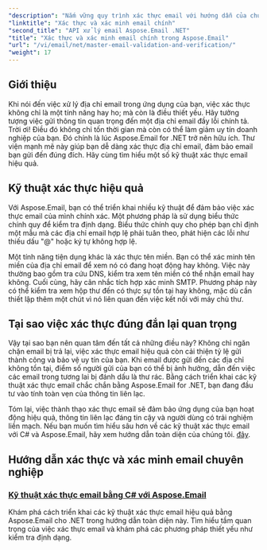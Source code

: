 ```yaml
---
"description": "Nắm vững quy trình xác thực email với hướng dẫn của chúng tôi về Aspose.Email cho .NET. Tìm hiểu các kỹ thuật, phương pháp xác minh hiệu quả và nhiều hơn nữa với hướng dẫn dễ làm theo."
"linktitle": "Xác thực và xác minh email chính"
"second_title": "API xử lý email Aspose.Email .NET"
"title": "Xác thực và xác minh email chính trong Aspose.Email"
"url": "/vi/email/net/master-email-validation-and-verification/"
"weight": 17
---
```


## Giới thiệu

Khi nói đến việc xử lý địa chỉ email trong ứng dụng của bạn, việc xác thực không chỉ là một tính năng hay ho; mà còn là điều thiết yếu. Hãy tưởng tượng việc gửi thông tin quan trọng đến một địa chỉ email đầy lỗi chính tả. Trời ơi! Điều đó không chỉ tốn thời gian mà còn có thể làm giảm uy tín doanh nghiệp của bạn. Đó chính là lúc Aspose.Email for .NET trở nên hữu ích. Thư viện mạnh mẽ này giúp bạn dễ dàng xác thực địa chỉ email, đảm bảo email bạn gửi đến đúng đích. Hãy cùng tìm hiểu một số kỹ thuật xác thực email hiệu quả.

## Kỹ thuật xác thực hiệu quả

Với Aspose.Email, bạn có thể triển khai nhiều kỹ thuật để đảm bảo việc xác thực email của mình chính xác. Một phương pháp là sử dụng biểu thức chính quy để kiểm tra định dạng. Biểu thức chính quy cho phép bạn chỉ định một mẫu mà các địa chỉ email hợp lệ phải tuân theo, phát hiện các lỗi như thiếu dấu "@" hoặc ký tự không hợp lệ. 

Một tính năng tiện dụng khác là xác thực tên miền. Bạn có thể xác minh tên miền của địa chỉ email để xem nó có đang hoạt động hay không. Việc này thường bao gồm tra cứu DNS, kiểm tra xem tên miền có thể nhận email hay không. Cuối cùng, hãy cân nhắc tích hợp xác minh SMTP. Phương pháp này có thể kiểm tra xem hộp thư đến có thực sự tồn tại hay không, mặc dù cần thiết lập thêm một chút vì nó liên quan đến việc kết nối với máy chủ thư.

## Tại sao việc xác thực đúng đắn lại quan trọng

Vậy tại sao bạn nên quan tâm đến tất cả những điều này? Không chỉ ngăn chặn email bị trả lại, việc xác thực email hiệu quả còn cải thiện tỷ lệ gửi thành công và bảo vệ uy tín của bạn. Khi email được gửi đến các địa chỉ không tồn tại, điểm số người gửi của bạn có thể bị ảnh hưởng, dẫn đến việc các email trong tương lai bị đánh dấu là thư rác. Bằng cách triển khai các kỹ thuật xác thực email chắc chắn bằng Aspose.Email for .NET, bạn đang đầu tư vào tính toàn vẹn của thông tin liên lạc.

Tóm lại, việc thành thạo xác thực email sẽ đảm bảo ứng dụng của bạn hoạt động hiệu quả, thông tin liên lạc đáng tin cậy và người dùng có trải nghiệm liền mạch. Nếu bạn muốn tìm hiểu sâu hơn về các kỹ thuật xác thực email với C# và Aspose.Email, hãy xem hướng dẫn toàn diện của chúng tôi. [đây](./email-validation-techniques/).


## Hướng dẫn xác thực và xác minh email chuyên nghiệp
### [Kỹ thuật xác thực email bằng C# với Aspose.Email](./email-validation-techniques/)
Khám phá cách triển khai các kỹ thuật xác thực email hiệu quả bằng Aspose.Email cho .NET trong hướng dẫn toàn diện này. Tìm hiểu tầm quan trọng của việc xác thực email và khám phá các phương pháp thiết yếu như kiểm tra định dạng.